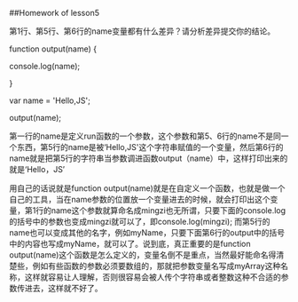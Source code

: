 ##Homework of lesson5

第1行、第5行、第6行的name变量都有什么差异？请分析差异提交你的结论。

function output(name) {


   console.log(name);
   
   }
   
   var name = 'Hello,JS';
   
   output(name);
   
   
   第一行的name是定义run函数的一个参数，这个参数和第5、6行的name不是同一个东西，第5行的name是被‘Hello,JS'这个字符串赋值的一个变量，然后第6行的name就是把第5行的字符串当参数调进函数output（name）中，这样打印出来的就是‘Hello，JS’
   
   用自己的话说就是function output(name)就是在自定义一个函数，也就是做一个自己的工具，当在name参数的位置放一个变量进去的时候，就会打印出这个变量，第1行的name这个参数就算命名成mingzi也无所谓，只要下面的console.log的括号中的参数也变成mingzi就可以了，即console.log(mingzi);
   而第5行的name也可以变成其他的名字，例如myName，只要下面第6行的output中的括号中的内容也写成myName，就可以了。说到底，真正重要的是function output(name)这个函数是怎么定义的，变量名倒不是重点，当然最好能命名得清楚些，例如有些函数的参数必须要数组的，那就把参数变量名写成myArray这种名称，这样就容易让人理解，否则很容易会被人传个字符串或者整数这种不合适的参数传进去，这样就不好了。